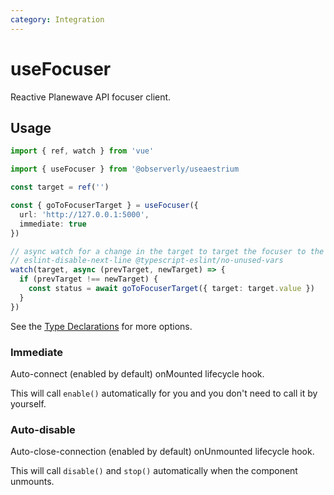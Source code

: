 ```yaml
---
category: Integration
---
```


# useFocuser

Reactive Planewave API focuser client.

## Usage

```ts
import { ref, watch } from 'vue'

import { useFocuser } from '@observerly/useaestrium

const target = ref('')

const { goToFocuserTarget } = useFocuser({
  url: 'http://127.0.0.1:5000',
  immediate: true
})

// async watch for a change in the target to target the focuser to the preferred target:
// eslint-disable-next-line @typescript-eslint/no-unused-vars
watch(target, async (prevTarget, newTarget) => {
  if (prevTarget !== newTarget) {
    const status = await goToFocuserTarget({ target: target.value })
  }
})
```

See the [Type Declarations](#type-declarations) for more options.

### Immediate

Auto-connect (enabled by default) onMounted lifecycle hook.

This will call `enable()` automatically for you and you don't need to call it by yourself.

### Auto-disable

Auto-close-connection (enabled by default) onUnmounted lifecycle hook.

This will call `disable()` and `stop()` automatically when the component unmounts.
